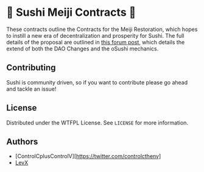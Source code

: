 # 🍣 Sushi Meiji Contracts 🍣

These contracts outline the Contracts for the Meiji Restoration, which hopes to instill a new era of decentralization and prosperity for Sushi.
The full details of the proposal are outlined in [this forum post](https://forum.sushi.com/t/sushi-meiji-restoration/10969), which details the extend of both the DAO Changes and the oSushi mechanics.

## Contributing

Sushi is community driven, so if you want to contribute please go ahead and tackle an issue!

## License

Distributed under the WTFPL License. See `LICENSE` for more information.

## Authors

* [ControlCplusControlV][https://twitter.com/controlcthenv]
* [LevX](https://twitter.com/LevxApp/)

